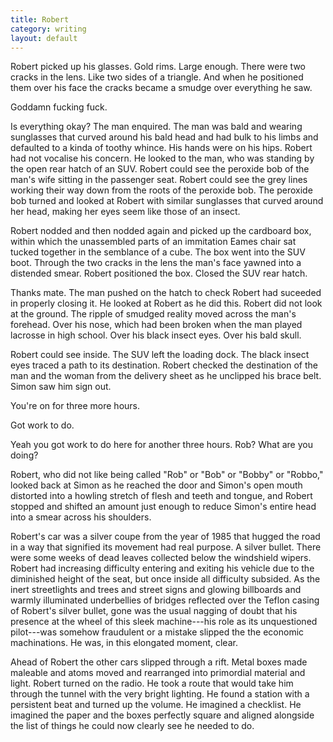 ```yaml
---
title: Robert
category: writing
layout: default
---
```

Robert picked up his glasses. Gold rims. Large enough. There were two cracks in
the lens. Like two sides of a triangle. And when he positioned them over his
face the cracks became a smudge over everything he saw.

Goddamn fucking fuck.

Is everything okay? The man enquired. The man was bald and wearing sunglasses
that curved around his bald head and had bulk to his limbs and defaulted to a
kinda of toothy whince. His hands were on his hips. Robert had not vocalise his
concern. He looked to the man, who was standing by the open rear hatch of an
SUV. Robert could see the peroxide bob of the man's wife sitting in the
passenger seat. Robert could see the grey lines working their way down from the
roots of the peroxide bob. The peroxide bob turned and looked at Robert with
similar sunglasses that curved around her head, making her eyes seem like those
of an insect.

Robert nodded and then nodded again and picked up the cardboard box, within
which the unassembled parts of an immitation Eames chair sat tucked together in
the semblance of a cube. The box went into the SUV boot. Through the two cracks
in the lens the man's face yawned into a distended smear. Robert positioned the
box. Closed the SUV rear hatch.

Thanks mate. The man pushed on the hatch to check Robert had suceeded in
properly closing it. He looked at Robert as he did this. Robert did not look at
the ground. The ripple of smudged reality moved across the man's forehead. Over
his nose, which had been broken when the man played lacrosse in high school.
Over his black insect eyes. Over his bald skull.

Robert could see inside. The SUV left the loading dock. The black insect eyes
traced a path to its destination. Robert checked the destination of the man and
the woman from the delivery sheet as he unclipped his brace belt. Simon saw him
sign out.

You're on for three more hours.

Got work to do.

Yeah you got work to do here for another three hours. Rob? What are you doing?

Robert, who did not like being called "Rob" or "Bob" or "Bobby" or "Robbo,"
looked back at Simon as he reached the door and Simon's open mouth distorted
into a howling stretch of flesh and teeth and tongue, and Robert stopped and
shifted an amount just enough to reduce Simon's entire head into a smear across
his shoulders.

Robert's car was a silver coupe from the year of 1985 that hugged the road in a
way that signified its movement had real purpose. A silver bullet. There were
some weeks of dead leaves collected below the windshield wipers. Robert had
increasing difficulty entering and exiting his vehicle due to the diminished
height of the seat, but once inside all difficulty subsided. As the inert
streetlights and trees and street signs and glowing billboards and warmly
illuminated underbellies of bridges reflected over the Teflon casing of Robert's
silver bullet, gone was the usual nagging of doubt that his presence at the
wheel of this sleek machine---his role as its unquestioned pilot---was somehow
fraudulent or a mistake slipped the the economic machinations. He was, in this
elongated moment, clear.

Ahead of Robert the other cars slipped through a rift. Metal boxes made maleable
and atoms moved and rearranged into primordial material and light. Robert turned
on the radio. He took a route that would take him through the tunnel with the
very bright lighting. He found a station with a persistent beat and turned up
the volume. He imagined a checklist. He imagined the paper and the boxes
perfectly square and aligned alongside the list of things he could now clearly
see he needed to do.
